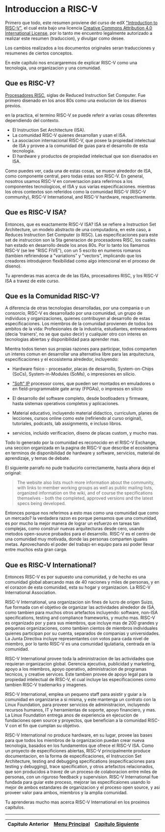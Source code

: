 # Introduccion a RISC-V

Primero que todo, este resumen proviene del curso de edX ["Introduction to RISC-V"](https://www.edx.org/course/introduction-to-risc-v), el cual esta bajo una licencia ​[Creative Commons Attribution 4.0 International License​](https://creativecommons.org/licenses/by/4.0/), por lo tanto me encuentro legalmente autorizado a realizar este resumen (traduccion), y divulgar como desee.

Los cambios realizados a los documentos originales seran traducciones y resumenes de ciertos conceptos.

En este capitulo nos encargaremos de explicar RISC-V como una tecnologia, una organizacion y una comunidad.

## Que es RISC-V?

[Procesadores RISC](https://en.wikipedia.org/wiki/Reduced_instruction_set_computer), siglas de Reduced Instruction Set Computer. Fue primero disenado en los anos 80s como una evolucion de los disenos previos.

en la practica, el termino RISC-V se puede referir a varias cosas diferentes dependiendo del contexto.

- El Instruction Set Architecture (ISA).
- La comunidad RISC-V quienes desarrollan y usan el ISA.
- La asociacion internacional RISC-V, que posee la propiedad intelectual de ISA y provee a la comunidad de guias para el desarrollo de esta tecnologia.
- El hardware y productos de propiedad intelectual que son disenados en ISA.

Como puedes ver, cada una de estas cosas, se mueve alrededor de ISA, como componente central, pero todas estas son RISC-V. En general, nosotros usamos RISC-V en conversacion para referirnos a los componentes tecnologicos, el ISA y sus varias especificaciones. mientras los otros contextos son referidos como la comunidad RISC-V (RISC-V community), RISC-V International, and RISC-V hardware, respectivamente.

## Que es RISC-V ISA?

Entonces, que es exactamente RISC-V ISA? ISA se refiere a Instruction Set Architecture, un modelo abstracto de una computadora, en este caso, a Reduces Instruction Set Computer (o RISC). Las especificaciones para este set de instruccion son la 5ta generacion de procesadores RISC, los cuales han estado en desarrollo desde los anos 80s. Por lo tanto los llamamos RISC-V (se lee "RISC FIVE"), con un 5 escrito en numeros romanos (tambien refiriendose a "variations" y "vectors", implicando que los creadores introdujeron flexibilidad como algo intencional en el proceso de diseno).

Tu aprenderas mas acerca de de las ISAs, procesadores RISC, y los RISC-V ISA a travez de este curso.

## Que es la Comunidad RISC-V?

A diferencia de otras tecnologias desarrolladas, por una compania o un consorcio, RISC-V es desarrollado por una comunidad, un grupo de individuos y organizaciones, quienes contribuyen al desarrollo de estas especificaciones. Los miembros de la comunidad provienen de todos los ambitos de la vida: Profesionales de la industria, estudiantes, entrenadores (decia 'trainers', no se que quiso decir) y cualquier otro con interes en tecnologias abiertas y disponibilidad para aprender mas.

Mientra todos tienen sus propias razones para participar, todos comparten un interes comun en desarrollar una alternativa libre para las arquitectura, especificaciones y el ecosistema alrededor, incluyendo:

- Hardware fisico - procesador, placas de desarrollo, System-on-Chips (SoCs), System-in-Modules (SoMs), o impresiones en silicio.

- ["Soft" IP](https://en.wikipedia.org/wiki/Soft_intellectual_property) processor cores, que pueden ser montados en emuladores o en field-programmable gate array (FPGAs), o impresos en silicio

- El desarrollo del software completo, desde bootloaders y firmware, hasta sistemas operativos completos y aplicaciones.

- Material educativo, incluyendo material didactico, curriculum, planes de lecciones, cursos online como este (refiriendo al curso original), tutoriales, podcasts, lab assignments, e incluso libros.

- servicios, incluido verificacion, diseno de placas custom, y mucho mas.

Todo lo generado por la comunidad es reconocido en el RISC-V Exchange, una seccion organizada en la pagina de RISC-V que describe el ecosistema en terminos de disponibilidad de hardware y software, servicios, material de aprendizaje, y temas de debate.

El siguiente parrafo no pude traducirlo correctamente, hasta ahora dejo el original:

> The website also lists much more information about the community, with links to member working groups as well as public mailing lists, organized information on the wiki, and of course the specifications themselves - both the completed, approved versions and the latest specs being developed.

Entonces porque nos referimos a esto mas como una comunidad que como un mercado? la verdadera razon es porque pensamos que una comunidad, es por mucho la mejor manera de lograr un esfuerzo en tareas tan complejas, como construir nuevas arquitecturas desde cero, usando metodos open-source probados para el desarrollo. RISC-V es el centro de una comunidad muy motivada, donde las personas comparten iguales metas. Aprovechando el poder del trabajo en equipo para asi poder llevar entre muchos esta gran carga.

## Que es RISC-V International?

Entonces RISC-V es por supuesto una comunidad, y de hecho es una comunidad global abarcando mas de 40 naciones y miles de personas, y en el corazon de esta comunidad, esta su hogar y organizacion. La RISC-V International Association.

RISC-V International, una organizacion sin fines de lucro de origen Suizo, fue formada con el objetivo de organizar las actividades alrededor de ISA, como tambien para muchos otros artefactos incluyendo: software, non-ISA specifications, testing and compliance frameworks, y mucho mas. RISC-V es organizado por y para sus miembros, que incluye mas de 200 grandes y pequenas organizaciones, como tambien cientos de miembros individuales quienes participan por su cuenta, separados de companias y universidades. La Junta Directiva incluye representantes con votos para cada nivel de miembro, por lo tanto RISC-V es una comunidad igulatiaria, centrada en la comunidad.

RISC-V International provee toda la administracion de las actividades que requieran organizacion global. Gerencia ejecutiva, publicidad y marketing, apoyo a los miembros, apoyo operativo, administracion de programas tecnicos, y creative services. Este tambien provee de apoyo legal para la propiedad intelectual de RISC-V, el cual incluye las especificaciones como tambien RISC-V trademarks y imagenes.

RISC-V International, emplea un pequeno staff para asistir y guiar a la comunidad en organizarse a si misma, y este mantenga un contrato con la Linux Foundation, para proveer servicios de administracion, incluyendo recursos humanos, IT y herramientas de soporte, apoyo financiero, y mas. La Linux Foundation entrega anos de experiencia en ejecucion de fundaciones open source y proyectos, que benefician a la comunidad RISC-V con el fin que cumplan su objetivo.

RISC-V International no produce hardware, en su lugar, provee las bases para que todos los miembros de la organizacion puedan crear nueva tecnologia, basados en los fundamentos que ofrece el RISC-V ISA. Como un proyecto de especificiones abiertas, RISC-V principalmente produce documentacion, en la forma de especificaciones, el Instruccion Set Architecture, testing and debugging specifications (especificaciones para testing y debugging), trace specification, y otros artefactos relacionados, que son producidos a travez de un proceso de colaboracion entre miles de personas, con un riguroso feedback y supervision. RISC-V International fue fundada para guiar este proceso, mejorar las especificaiones usando lo mejor de ambos estandares de organizacion y el proceso open source, y asi proveer valor para ambos, miembros y la amplia comunidad.

Tu aprenderas mucho mas acerca RISC-V International en los proximos capitulos.

---
|Capitulo Anterior|[Menu Principal](../resumen.md)|[Capitulo Siguiente](2.md)|
|:-:|:-:|:-:|
